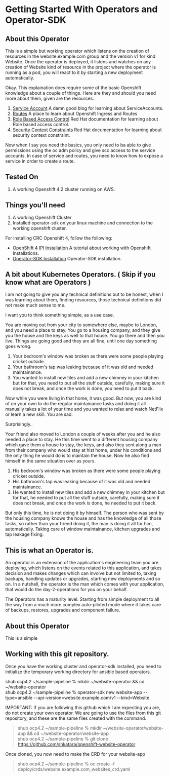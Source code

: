 Getting Started With Operators and Operator-SDK
===================================

About this Operator
-------------------
This is a simple but working operator which listens on the creation of resources in the website.example.com group and the version v1 for kind Website. Once the operator is deployed, it listens and watches on any creation of Website kind of resource in the project where the operator is running as a pod, you will react to it by starting a new deployment automatically.  


Okay. This explaination does require some of the basic Openshift knowledge about a couple of things. Here are they and should you need more about them, given are the resources. 

1. [Service Account](https://docs.openshift.com/container-platform/4.2/authentication/understanding-and-creating-service-accounts.html) A damn good blog for learning about ServiceAccounts.
2. [Routes](https://docs.openshift.com/container-platform/4.2/networking/configuring_ingress_cluster_traffic/configuring-ingress-cluster-traffic-ingress-controller.html) A place to learn about Openshift Ingress and Routes
3. [Role Based Access Control](https://docs.openshift.com/container-platform/4.2/authentication/using-rbac.html) Red Hat documentation for learning about Role based access control.
4. [Security Context Constraints](https://docs.openshift.com/container-platform/4.2/authentication/managing-security-context-constraints.html) Red Hat documentation for learning about security context constraint.

Now when I say you need the basics, you only need to ba able to give permissions using the oc adm policy and give scc access to the service accounts. 
In case of service and routes, you need to know how to expose a service in order to create a route.

Tested On
--------------------
1. A working Openshift 4.2 cluster running on AWS.

Things you'll need
--------------------
1. A working Openshift Cluster
2. Installed operator-sdk on your linux machine and connection to the working openshift cluster.

For installing CRC Openshift 4, follow the following:

* [OpenShift 4 IPI Installation](https://developers.redhat.com/blog/2019/09/05/red-hat-openshift-4-on-your-laptop-introducing-red-hat-codeready-containers/) A tutorial about working with Openshift Installations.
* [Operator-SDK Installation](https://docs.openshift.com/container-platform/4.1/applications/operator_sdk/osdk-getting-started.html#osdk-installing-cli-gh-release_osdk-getting-started) Operator-SDK installation.

A bit about Kubernetes Operators. ( Skip if you know what are Operators )
--------------------
I am not going to give you any technical definitions but to be honest, when I was learning about them, finding resources, those technical definitions did not make much sense to me. 

I want you to think something simple, as a use case. 

You are moving out from your city to somewhere else, maybe to London, and you need a place to stay. You go to a housing company, and they give you the house and the keys as well to that house. You go there and then you live. 
Things are going good and they are all fine, until one day something goes wrong.

1. Your bedroom's window was broken as there were some people playing cricket outside.
2. Your bathroom's tap was leaking because of it was old and needed maintainance.
3. You wanted to install new tiles and add a new chimney in your kitchen but for that, you need to put all the stuff outside, carefully, making sure it does not break, and once the work is done, you need to put it back.

Now while you were living in that home, it was good. But now, you are kind of on your own to do the regular maintainance tasks and doing it all manually takes a lot of your time and you wanted to relax and watch NetFlix or learn a new skill. You are sad.

Surprisingly..

Your friend also moved to London a couple of weeks after you and he also needed a place to stay. He this time went to a different housing company which gave them a house to stay, the keys, and also they sent along a man from their company who would stay at hist home, under his conditions and the only thing he would do is to maintain the house. Now he also find himself in the same situation over as yours.

1. His bedroom's window was broken as there were some people playing cricket outside.
2. His bathroom's tap was leaking because of it was old and needed maintainance.
3. He wanted to install new tiles and add a new chimney in your kitchen but for that, he needed to put all the stuff outside, carefully, making sure it does not break, and once the work is done, he needed to put it back.

But only this time, he is not doing it by himself. The person who was sent by the housing company knows the house and has the knowledge of all those tasks, so rather than your friend doing it, the man is doing it all for him, automatically. Taking care of window maintainance, kitchen upgrades and tap leakage fixing. 

This is what an Operator is.
---------------------------
An operator is an extension of the application's engineering team you are deploying, which listens on the events related to this application, and takes decision and makes changes which can involve but not limited to, taking backups, handling updates or upgrades, starting new deployments and so on. In a nutshell, the operator is the man which comes with your application, that would do the day-2-operations for you on your behalf. 

The Operators has a maturity level. Starting from simple deployment to all the way from a much more complex auto-piloted mode where it takes care of backups, restores, upgrades and component failure.

About this Operator
-------------------
This is a simple


Working with this git repository.
---------------------------------
Once you have the working cluster and operator-sdk installed, you need to initialize the temporary working directory for ansible based operators.

shub ocp4.2 ~/sample-pipeline % mkdir ~/website-operator && cd ~/website-operator \
shub ocp4.2 ~/sample-pipeline % operator-sdk new website-app --type=ansible --api-version=website.example.com/v1 --kind=Website

IMPORTANT: If you are following this github which I am expecting you are, do not create your own operator. We are going to use the files from this git repository, and these are the same files created with the command.

> shub ocp4.2 ~/sample-pipeline % mkdir ~/website-operator/website-app && cd ~/website-operator/website-app \
> shub ocp4.2 ~/sample-pipeline % git clone https://github.com/shkatara/openshift-website-operator 

Once cloned, you now need to make the CRD for your website-app

> shub ocp4.2 ~/sample-pipeline % oc create -f deploy/crds/website.example.com_websites_crd.yaml


